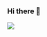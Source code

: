 ### Hi there 👋

<!--
**0x1306a94/0x1306a94** is a ✨ _special_ ✨ repository because its `README.md` (this file) appears on your GitHub profile.

Here are some ideas to get you started:

- 🔭 I’m currently working on ...
- 🌱 I’m currently learning ...
- 👯 I’m looking to collaborate on ...
- 🤔 I’m looking for help with ...
- 💬 Ask me about ...
- 📫 How to reach me: ...
- 😄 Pronouns: ...
- ⚡ Fun fact: ...
-->
![](https://github-readme-stats.vercel.app/api?username=0x1306a94&count_private&show_icons=true&theme=radical&bg_color=DEG,DD5744,834687&title_color=ffffff&text_color=ffffff)
